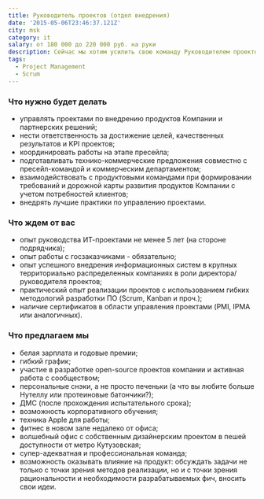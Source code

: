 ```yaml
---
title: Руководитель проектов (отдел внедрения)
date: '2015-05-06T23:46:37.121Z'
city: msk
category: it
salary: от 180 000 до 220 000 руб. на руки
description: Сейчас мы хотим усилить свою команду Руководителем проектов, который вместе с нами будет работать над развитием лучшего корпоративного мессенджера.
tags:
  - Project Management
  - Scrum
---
```


### Что нужно будет делать

- управлять проектами по внедрению продуктов Компании и партнерских решений;
- нести ответственность за достижение целей, качественных результатов и KPI проектов;
- координировать работы на этапе пресейла;
- подготавливать технико-коммерческие предложения совместно с пресейл-командой и коммерческим департаментом;
- взаимодействовать с продуктовыми командами при формировании требований и дорожной карты развития продуктов Компании с учетом потребностей клиентов;
- внедрять лучшие практики по управлению проектами.

### Что ждем от вас

- опыт руководства ИТ-проектами не менее 5 лет (на стороне подрядчика);
- опыт работы с госзаказчиками - обязательно;
- опыт успешного внедрения информационных систем в крупных территориально распределенных компаниях в роли директора/руководителя проектов;
- практический опыт реализации проектов с использованием гибких методологий разработки ПО (Scrum, Kanban и проч.);
- наличие сертификатов в области управления проектами (PMI, IPMA или аналогичных).

### Что предлагаем мы

- белая зарплата и годовые премии;
- гибкий график;
- участие в разработке open-source проектов компании и активная работа с сообществом;
- персональные снэки, а не просто печеньки (а что вы любите больше Нутеллу или протеиновые батончики?);
- ДМС (после прохождения испытательного срока);
- возможность корпоративного обучения;
- техника Apple для работы;
- фитнес в новом зале недалеко от офиса;
- волшебный офис с собственным дизайнерским проектом в пешей доступности от метро Кутузовская;
- супер-адекватная и профессиональная команда;
- возможность оказывать влияние на продукт: обсуждать задачи не только с точки зрения методов реализации, но и с точки зрения рациональности и необходимости разрабатываемых фич, вносить свои идеи.
